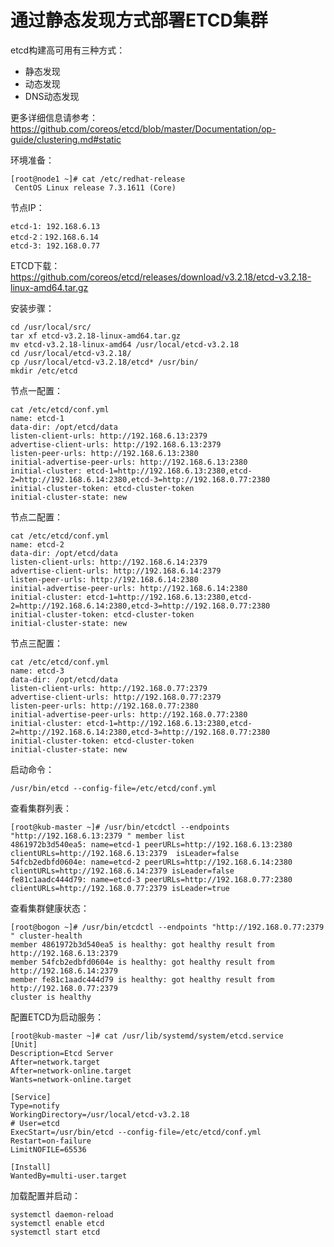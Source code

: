 # 通过静态发现方式部署ETCD集群 ##

etcd构建高可用有三种方式：

* 静态发现
* 动态发现
* DNS动态发现

更多详细信息请参考：<https://github.com/coreos/etcd/blob/master/Documentation/op-guide/clustering.md#static>

环境准备：
    
    [root@node1 ~]# cat /etc/redhat-release 
     CentOS Linux release 7.3.1611 (Core) 

节点IP：

    etcd-1: 192.168.6.13
    etcd-2：192.168.6.14 
    etcd-3: 192.168.0.77

ETCD下载：<https://github.com/coreos/etcd/releases/download/v3.2.18/etcd-v3.2.18-linux-amd64.tar.gz>

安装步骤：

    cd /usr/local/src/
    tar xf etcd-v3.2.18-linux-amd64.tar.gz
    mv etcd-v3.2.18-linux-amd64 /usr/local/etcd-v3.2.18
    cd /usr/local/etcd-v3.2.18/
    cp /usr/local/etcd-v3.2.18/etcd* /usr/bin/
    mkdir /etc/etcd
节点一配置：

    cat /etc/etcd/conf.yml
    name: etcd-1  
    data-dir: /opt/etcd/data  
    listen-client-urls: http://192.168.6.13:2379 
    advertise-client-urls: http://192.168.6.13:2379 
    listen-peer-urls: http://192.168.6.13:2380 
    initial-advertise-peer-urls: http://192.168.6.13:2380  
    initial-cluster: etcd-1=http://192.168.6.13:2380,etcd-2=http://192.168.6.14:2380,etcd-3=http://192.168.0.77:2380  
    initial-cluster-token: etcd-cluster-token  
    initial-cluster-state: new 
节点二配置：

    cat /etc/etcd/conf.yml
    name: etcd-2  
    data-dir: /opt/etcd/data  
    listen-client-urls: http://192.168.6.14:2379 
    advertise-client-urls: http://192.168.6.14:2379 
    listen-peer-urls: http://192.168.6.14:2380 
    initial-advertise-peer-urls: http://192.168.6.14:2380  
    initial-cluster: etcd-1=http://192.168.6.13:2380,etcd-2=http://192.168.6.14:2380,etcd-3=http://192.168.0.77:2380  
    initial-cluster-token: etcd-cluster-token  
    initial-cluster-state: new 
节点三配置：

    cat /etc/etcd/conf.yml
    name: etcd-3 
    data-dir: /opt/etcd/data  
    listen-client-urls: http://192.168.0.77:2379 
    advertise-client-urls: http://192.168.0.77:2379 
    listen-peer-urls: http://192.168.0.77:2380 
    initial-advertise-peer-urls: http://192.168.0.77:2380  
    initial-cluster: etcd-1=http://192.168.6.13:2380,etcd-2=http://192.168.6.14:2380,etcd-3=http://192.168.0.77:2380  
    initial-cluster-token: etcd-cluster-token  
    initial-cluster-state: new 

启动命令：

    /usr/bin/etcd --config-file=/etc/etcd/conf.yml
查看集群列表：
 
    [root@kub-master ~]# /usr/bin/etcdctl --endpoints "http://192.168.6.13:2379 " member list
    4861972b3d540ea5: name=etcd-1 peerURLs=http://192.168.6.13:2380 clientURLs=http://192.168.6.13:2379  isLeader=false
    54fcb2edbfd0604e: name=etcd-2 peerURLs=http://192.168.6.14:2380 clientURLs=http://192.168.6.14:2379 isLeader=false
    fe81c1aadc444d79: name=etcd-3 peerURLs=http://192.168.0.77:2380 clientURLs=http://192.168.0.77:2379 isLeader=true
查看集群健康状态：

    [root@bogon ~]# /usr/bin/etcdctl --endpoints "http://192.168.0.77:2379 " cluster-health
    member 4861972b3d540ea5 is healthy: got healthy result from http://192.168.6.13:2379 
    member 54fcb2edbfd0604e is healthy: got healthy result from http://192.168.6.14:2379 
    member fe81c1aadc444d79 is healthy: got healthy result from http://192.168.0.77:2379 
    cluster is healthy

配置ETCD为启动服务：

    [root@kub-master ~]# cat /usr/lib/systemd/system/etcd.service
    [Unit]  
    Description=Etcd Server  
    After=network.target  
    After=network-online.target  
    Wants=network-online.target  
  
    [Service]  
    Type=notify  
    WorkingDirectory=/usr/local/etcd-v3.2.18  
    # User=etcd  
    ExecStart=/usr/bin/etcd --config-file=/etc/etcd/conf.yml  
    Restart=on-failure  
    LimitNOFILE=65536  
  
    [Install]  
    WantedBy=multi-user.target

加载配置并启动：

    systemctl daemon-reload
    systemctl enable etcd
    systemctl start etcd
    
